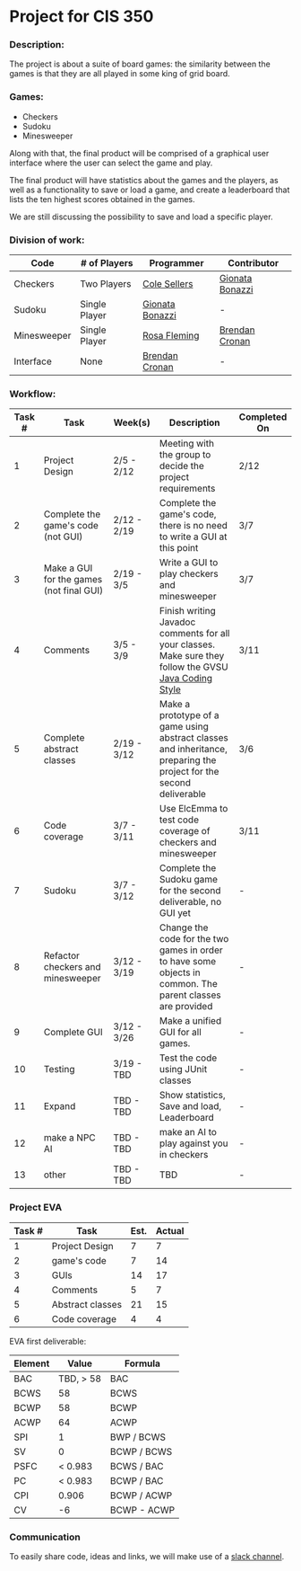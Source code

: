 # Project for CIS 350

### Description:

The project is about a suite of board games: the similarity between the games is that they are all played in some king of grid board.

### Games:

- Checkers
- Sudoku
- Minesweeper

Along with that, the final product will be comprised of a graphical user interface where the user can select the game and play.

The final product will have statistics about the games and the players, as well as a functionality to save or load a game, and create a leaderboard that lists the ten highest scores obtained in the games.

We are still discussing the possibility to save and load a specific player.

### Division of work:

| Code | # of Players | Programmer | Contributor |
|------|-----|-----|-----|
| Checkers | Two Players | [Cole Sellers](https://github.com/Csellers15) | [Gionata Bonazzi](https://github.com/GionataB) |
| Sudoku | Single Player | [Gionata Bonazzi](https://github.com/GionataB) | - |
| Minesweeper | Single Player | [Rosa Fleming](https://github.com/rosafleming) | [Brendan Cronan](https://github.com/brendan-cronan) |
| Interface | None | [Brendan Cronan](https://github.com/brendan-cronan) | - |

### Workflow:

| Task # | Task | Week(s) | Description | Completed On |
|--------|------|---------|-------------|--------------|
| 1 | Project Design | 2/5 - 2/12 | Meeting with the group to decide the project requirements | 2/12 |
| 2 | Complete the game's code (not GUI) | 2/12 - 2/19 | Complete the game's code, there is no need to write a GUI at this point | 3/7 |
| 3 | Make a GUI for the games (not final GUI) | 2/19 - 3/5 | Write a GUI to play checkers and minesweeper | 3/7 |
| 4 | Comments | 3/5 - 3/9 | Finish writing Javadoc comments for all your classes. Make sure they follow the GVSU [Java Coding Style](http://www.cis.gvsu.edu/java-coding-style-guide/)| 3/11 |
| 5 | Complete abstract classes | 2/19 - 3/12 | Make a prototype of a game using abstract classes and inheritance, preparing the project for the second deliverable | 3/6 |
| 6 | Code coverage | 3/7 - 3/11 | Use ElcEmma to test code coverage of checkers and minesweeper | 3/11 |
| 7 | Sudoku | 3/7 - 3/12 | Complete the Sudoku game for the second deliverable, no GUI yet | - |
| 8 | Refactor checkers and minesweeper | 3/12 - 3/19 | Change the code for the two games in order to have some objects in common. The parent classes are provided | - |
| 9 | Complete GUI | 3/12 - 3/26 | Make a unified GUI for all games. | - |
| 10| Testing | 3/19 - TBD | Test the code using JUnit classes| - |
| 11| Expand | TBD - TBD | Show statistics, Save and load, Leaderboard | - |
| 12| make a NPC AI | TBD - TBD | make an AI to play against you in checkers | - |
| 13| other | TBD - TBD | TBD | - |

### Project EVA

| Task # | Task | Est. | Actual |
|--------|------|------|--------|
| 1 | Project Design | 7 | 7 |
| 2 | game's code | 7 | 14 |
| 3 | GUIs | 14 | 17 |
| 4 | Comments | 5 | 7 |
| 5 | Abstract classes | 21 | 15 |
| 6 | Code coverage | 4 | 4 |

EVA first deliverable:

| Element | Value | Formula |
|---------|-------|---------|
| BAC  | TBD, > 58 | BAC |
| BCWS | 58 | BCWS |
| BCWP | 58 | BCWP |
| ACWP | 64 | ACWP |
| SPI  | 1 | BWP / BCWS |
| SV   | 0 | BCWP / BCWS |
| PSFC | < 0.983 | BCWS / BAC |
| PC   | < 0.983 | BCWP / BAC |
| CPI  | 0.906   | BCWP / ACWP |
| CV   | -6      | BCWP - ACWP |



### Communication

To easily share code, ideas and links, we will make use of a [slack channel](
https://join.slack.com/t/350-project/shared_invite/enQtMzE0MjU4ODQ2NDU0LWMxZjZjNmEwMTY4MTgxMWZhZDA1OWNmODM1YWY2OWE0ODRkZGRmZDIzYTc0YjMzYTczOTBlMDg4MzE4ZGY3ZTQ).
